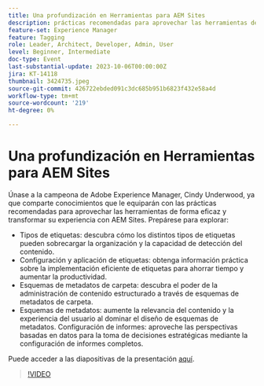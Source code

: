 ```yaml
---
title: Una profundización en Herramientas para AEM Sites
description: prácticas recomendadas para aprovechar las herramientas de forma eficaz y transformar la experiencia de AEM Sites. Tipos de etiquetas Descubra cómo los distintos tipos de etiquetas pueden sobrecargar la organización y la capacidad de detección de contenido.  Configuración y aplicación de etiquetas Obtenga información práctica sobre la implementación eficiente de etiquetas para ahorrar tiempo y aumentar la productividad.  Esquemas de metadatos de carpeta Descubra el poder de la administración de contenido estructurado a través de esquemas de metadatos de carpeta.Esquemas de metadatos Aumente la relevancia del contenido y la experiencia del usuario dominando el diseño de esquemas de metadatos. Configuración de informes Aproveche perspectivas basadas en datos para la toma de decisiones estratégicas mediante la configuración de informes completos. Puede acceder a las diapositivas de la presentación aquí.
feature-set: Experience Manager
feature: Tagging
role: Leader, Architect, Developer, Admin, User
level: Beginner, Intermediate
doc-type: Event
last-substantial-update: 2023-10-06T00:00:00Z
jira: KT-14118
thumbnail: 3424735.jpeg
source-git-commit: 426722ebded091c3dc685b951b6823f432e58a4d
workflow-type: tm+mt
source-wordcount: '219'
ht-degree: 0%

---
```



# Una profundización en Herramientas para AEM Sites

Únase a la campeona de Adobe Experience Manager, Cindy Underwood, ya que comparte conocimientos que le equiparán con las prácticas recomendadas para aprovechar las herramientas de forma eficaz y transformar su experiencia con AEM Sites. Prepárese para explorar:

* Tipos de etiquetas: descubra cómo los distintos tipos de etiquetas pueden sobrecargar la organización y la capacidad de detección del contenido.
* Configuración y aplicación de etiquetas: obtenga información práctica sobre la implementación eficiente de etiquetas para ahorrar tiempo y aumentar la productividad.
* Esquemas de metadatos de carpeta: descubra el poder de la administración de contenido estructurado a través de esquemas de metadatos de carpeta.
* Esquemas de metadatos: aumente la relevancia del contenido y la experiencia del usuario al dominar el diseño de esquemas de metadatos. Configuración de informes: aproveche las perspectivas basadas en datos para la toma de decisiones estratégicas mediante la configuración de informes completos.

Puede acceder a las diapositivas de la presentación [aquí](/help/learn-from-your-peers/assets/experience-manager/sept2023/AEM-Sites-Tools-Webinar.pdf).

>[!VIDEO](https://video.tv.adobe.com/v/3424735/?learn=on)
